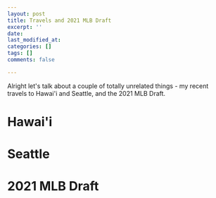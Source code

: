```yaml
---
layout: post
title: Travels and 2021 MLB Draft
excerpt: ''
date: 
last_modified_at: 
categories: []
tags: []
comments: false

---
```

Alright let's talk about a couple of totally unrelated things - my recent travels to Hawai'i and Seattle, and the 2021 MLB Draft.

# Hawai'i

# Seattle

# 2021 MLB Draft